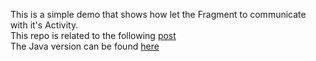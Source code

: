 This is a simple demo that shows how let the Fragment to communicate with it's Activity.  
This repo is related to the following [post](http://mobiledevhub.com/2017/11/28/android-fundamentals-communication-between-fragment-and-activity/)  
The Java version can be found [here](https://github.com/MChehab94/Activity-Fragment-Communication)      
